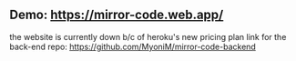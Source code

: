 ## Demo: https://mirror-code.web.app/
the website is currently down b/c of heroku's new pricing plan 
link for the back-end repo: https://github.com/MyoniM/mirror-code-backend
